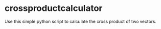 # crossproductcalculator
Use this simple python script to calculate the cross product of two vectors.
